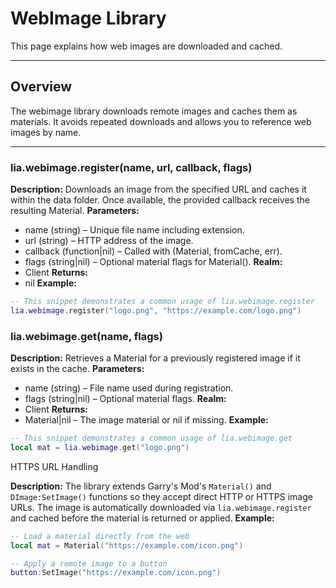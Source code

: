 # WebImage Library

This page explains how web images are downloaded and cached.

---

## Overview

The webimage library downloads remote images and caches them as materials. It avoids repeated downloads and allows you to reference web images by name.

---

### lia.webimage.register(name, url, callback, flags)

    
**Description:**
Downloads an image from the specified URL and caches it within the
data folder. Once available, the provided callback receives the
resulting Material.
**Parameters:**
* name (string) – Unique file name including extension.
* url (string) – HTTP address of the image.
* callback (function|nil) – Called with (Material, fromCache, err).
* flags (string|nil) – Optional material flags for Material().
**Realm:**
* Client
**Returns:**
* nil
**Example:**
```lua
-- This snippet demonstrates a common usage of lia.webimage.register
lia.webimage.register("logo.png", "https://example.com/logo.png")
```

### lia.webimage.get(name, flags)

    
**Description:**
Retrieves a Material for a previously registered image if it exists in
the cache.
**Parameters:**
* name (string) – File name used during registration.
* flags (string|nil) – Optional material flags.
**Realm:**
* Client
**Returns:**
* Material|nil – The image material or nil if missing.
**Example:**
```lua
-- This snippet demonstrates a common usage of lia.webimage.get
local mat = lia.webimage.get("logo.png")
```

HTTPS URL Handling
    
**Description:**
The library extends Garry's Mod's `Material()` and `DImage:SetImage()`
functions so they accept direct HTTP or HTTPS image URLs. The image is
automatically downloaded via `lia.webimage.register` and cached before
the material is returned or applied.
**Example:**
```lua
-- Load a material directly from the web
local mat = Material("https://example.com/icon.png")

-- Apply a remote image to a button
button:SetImage("https://example.com/icon.png")
```

